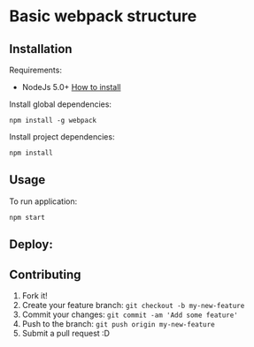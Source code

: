 # Basic webpack structure


## Installation

Requirements:

* NodeJs 5.0+ [How to install](https://nodejs.org/download/)


Install global dependencies:

    npm install -g webpack

Install project dependencies:

    npm install

## Usage

To run application:

    npm start

## Deploy:


## Contributing

1. Fork it!
2. Create your feature branch: `git checkout -b my-new-feature`
3. Commit your changes: `git commit -am 'Add some feature'`
4. Push to the branch: `git push origin my-new-feature`
5. Submit a pull request :D
